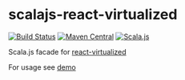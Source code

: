# scalajs-react-virtualized

[![Build Status](https://travis-ci.org/cquiroz/scalajs-react-virtualized.svg?branch=master)](https://travis-ci.org/cquiroz/scalajs-react-virtualized)
[![Maven Central](https://img.shields.io/maven-central/v/io.github.cquiroz/scalajs-react-virtualized_sjs0.6_2.12.svg)](https://maven-badges.herokuapp.com/maven-central/io.github.cquiroz/scalajs-react-virtualized_sjs_0.6_2.12)
[![Scala.js](http://scala-js.org/assets/badges/scalajs-0.6.17.svg)](http://scala-js.org)

Scala.js facade for [react-virtualized](https://github.com/bvaughn/react-virtualized)

For usage see [demo](demo/)
